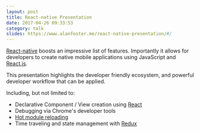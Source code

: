 ```yaml
---
layout: post
title: React-native Presentation
date: 2017-04-26 09:33:53
category: talk
slides: https://www.alanfoster.me/react-native-presentation/#/
---
```


[React-native](https://facebook.github.io/react-native/) boosts an impressive list of features. Importantly it allows
for developers to create native mobile applications using JavaScript and [React.js](https://facebook.github.io/react/).

This presentation highlights the developer friendly ecosystem, and powerful developer workflow that can be applied.

Including, but not limited to:

- Declarative Component / View creation using [React](https://facebook.github.io/react/)
- Debugging via Chrome's developer tools
- [Hot module reloading](https://facebook.github.io/react-native/blog/2016/03/24/introducing-hot-reloading.html)
- Time traveling and state management with [Redux](http://redux.js.org/)
